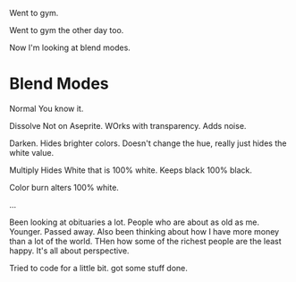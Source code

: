 Went to gym.

Went to gym the other day too.


Now I'm looking at blend modes.

# Blend Modes
Normal
You know it.

Dissolve
Not on Aseprite.
WOrks with transparency. Adds noise.

Darken.
Hides brighter colors.
Doesn't change the hue, really just hides the white value.


Multiply
Hides White that is 100% white.
Keeps black 100% black.

Color burn
alters 100% white.

...

Been looking at obituaries a lot. People who are about as old as me. Younger. Passed away.
Also been thinking about how I have more money than a lot of the world.
THen how some of the richest people are the least happy.
It's all about perspective.

Tried to code for a little bit. got some stuff done.
